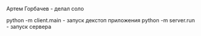 Артем Горбачев - делал соло

python -m client.main - запуск декстоп приложения
python -m server.run - запуск сервера 
